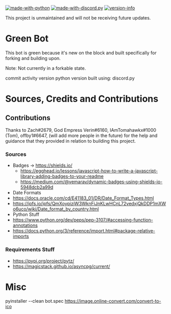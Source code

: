 [![made-with-python](https://img.shields.io/badge/Made%20with-Python%203.8.1-ffde57.svg?longCache=true&style=flat-square&colorB=informational&logo=python&logoColor=88889e)](https://www.python.org/) 
[![made-with-discord.py](https://img.shields.io/badge/Using-discord.py-ffde57.svg?longCache=true&style=flat-square&colorB=4584b6&logo=discord&logoColor=7289DA)](https://github.com/Rapptz/discord.py)
[![version-info](https://img.shields.io/badge/dynamic/json?color=informational&label=Version&prefix=v&query=version&url=https%3A%2F%2Fraw.githubusercontent.com%2Fzaksekhri%2FGreen-Bot%2Fmaster%2Fdata%2Fversion.json%3Ftoken%3DACN2JSMSC6APAZ4DTYLYKMK6GEWPK)](https://github.com/zaksekhri/Green-Bot/commits/master)

This project is unmaintained and will not be receiving future updates.

# Green Bot
This bot is green because it's new on the block and built specifically for forking and building upon. 

Note: Not currently in a forkable state. 

commit activity
version
python version
built using: discord.py

# Sources, Credits and Contributions
## Contributions
Thanks to Zach#2679, God Empress Verin#6160, IAmTomahawkx#1000 (Tom), offby1#6647, (will add more people in the future) for the help and guidance that they provided in relation to building this project. 

### Sources
 - Badges -> https://shields.io/
    - https://egghead.io/lessons/javascript-how-to-write-a-javascript-library-adding-badges-to-your-readme
    - https://medium.com/@vemarav/dynamic-badges-using-shields-io-5948dcb2a99d
 - Date Formats
  - https://docs.oracle.com/cd/E41183_01/DR/Date_Format_Types.html
  - https://ipfs.io/ipfs/QmXoypizjW3WknFiJnKLwHCnL72vedxjQkDDP1mXWo6uco/wiki/Date_format_by_country.html
 - Python Stuff
  - https://www.python.org/dev/peps/pep-3107/#accessing-function-annotations
  - https://docs.python.org/3/reference/import.html#package-relative-imports

### Requirements Stuff
 - https://pypi.org/project/pytz/
 - https://magicstack.github.io/asyncpg/current/

# Misc
pyinstaller --clean bot.spec
https://image.online-convert.com/convert-to-ico
